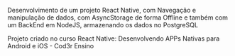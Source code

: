 
Desenvolvimento de um projeto React Native, com Navegação e manipulação de dados, com AsyncStorage de forma Offline e também com um BackEnd em NodeJS, armazenando os dados no PostgreSQL

Projeto criado no curso React Native: Desenvolvendo APPs Nativas para Android e iOS - Cod3r Ensino

